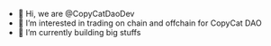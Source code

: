 - 👋 Hi, we are @CopyCatDaoDev
- 👀 I’m interested in trading on chain and offchain for CopyCat DAO
- 🌱 I’m currently building big stuffs

<!---
CopyCatDaoDev/CopyCatDaoDev is a ✨ special ✨ repository because its `README.md` (this file) appears on your GitHub profile.
You can click the Preview link to take a look at your changes.
--->
